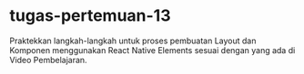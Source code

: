 # tugas-pertemuan-13
Praktekkan langkah-langkah untuk proses pembuatan Layout dan Komponen menggunakan React Native Elements sesuai dengan yang ada di Video Pembelajaran.
